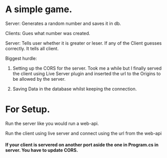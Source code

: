 # A simple game. 

Server: Generates a random number and saves it in db. 

Clients: Gues what number was created. 

Server: Tells user whether it is greater or leser. If any of the Client guesses correctly. It tells all client. 

Biggest hurdle: 
1. Setting up the CORS for the server. Took me a while but I finally served the client using Live Server plugin and inserted the url to the Origins to be allowed by the server.


2. Saving Data in the database whilst keeping the connection. 


# For Setup. 
Run the server like you would run a web-api. 

Run the client using live server and connect using the url from the web-api


#### If your client is servered on another port aside the one in Program.cs in server. You have to update CORS.